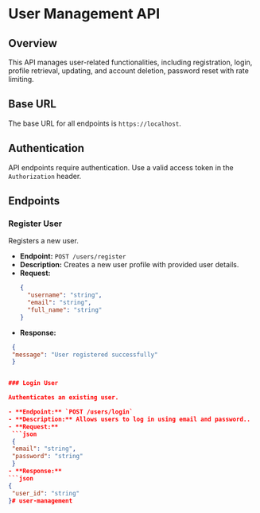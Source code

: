 # User Management API

## Overview

This API manages user-related functionalities, including registration, login, profile retrieval, updating, and account deletion, password reset with rate limiting.

## Base URL

The base URL for all endpoints is `https://localhost`.

## Authentication

API endpoints require authentication. Use a valid access token in the `Authorization` header.

## Endpoints

### Register User

Registers a new user.

- **Endpoint:** `POST /users/register`
- **Description:** Creates a new user profile with provided user details.
- **Request:**
  ```json
  {
    "username": "string",
    "email": "string",
    "full_name": "string"
  }
- **Response:**
 ```json
  {
  "message": "User registered successfully"
  }


### Login User

Authenticates an existing user.

- **Endpoint:** `POST /users/login`
- **Description:** Allows users to log in using email and password..
- **Request:**
  ```json
  {
  "email": "string",
  "password": "string"
  }
- **Response:**
 ```json
 {
  "user_id": "string"
 }#   u s e r - m a n a g e m e n t  
 